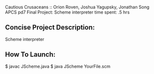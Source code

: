 Cautious Crusaceans :: Orion Roven, Joshua Yagupsky, Jonathan Song
APCS pd7
Final Project: Scheme interpreter
time spent: .5 hrs

## Concise Project Description:
Scheme interpreter

## How To Launch:
$ javac JScheme.java
$ java JScheme YourFile.scm
